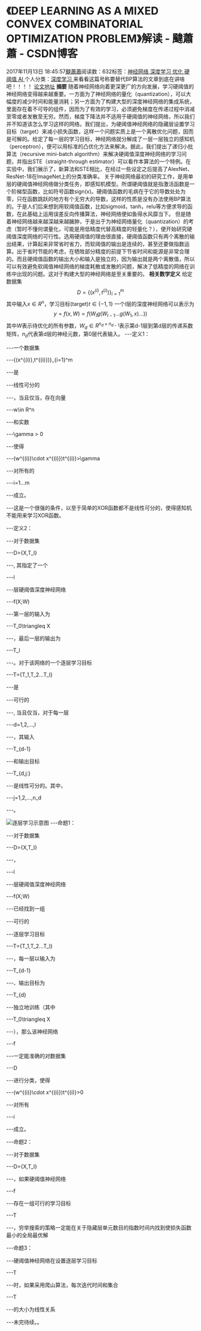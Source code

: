 
# 《DEEP LEARNING AS A MIXED CONVEX COMBINATORIAL OPTIMIZATION PROBLEM》解读 - 颹蕭蕭 - CSDN博客


2017年11月13日 18:45:57[颹蕭蕭](https://me.csdn.net/itnerd)阅读数：632标签：[神经网络																](https://so.csdn.net/so/search/s.do?q=神经网络&t=blog)[深度学习																](https://so.csdn.net/so/search/s.do?q=深度学习&t=blog)[优化																](https://so.csdn.net/so/search/s.do?q=优化&t=blog)[硬阈值																](https://so.csdn.net/so/search/s.do?q=硬阈值&t=blog)[AI																](https://so.csdn.net/so/search/s.do?q=AI&t=blog)[
							](https://so.csdn.net/so/search/s.do?q=硬阈值&t=blog)[
																					](https://so.csdn.net/so/search/s.do?q=优化&t=blog)个人分类：[深度学习																](https://blog.csdn.net/itnerd/article/category/7285798)
[
																								](https://so.csdn.net/so/search/s.do?q=优化&t=blog)
[
				](https://so.csdn.net/so/search/s.do?q=深度学习&t=blog)
[
			](https://so.csdn.net/so/search/s.do?q=深度学习&t=blog)
[
		](https://so.csdn.net/so/search/s.do?q=神经网络&t=blog)
来看看这篇号称要替代BP算法的文章到底在讲啥吧！！！！
[论文地址](https://arxiv.org/abs/1710.11573)
**摘要**
随着神经网络向着更深更广的方向发展，学习硬阈值的神经网络变得越来越重要。一方面为了神经网络的量化（quantization），可以大幅度的减少时间和能量消耗；另一方面为了构建大型的深度神经网络的集成系统，里面存在着不可导的组件，因而为了有效的学习，必须避免梯度在传递过程中消减至零或者发散至无穷。然而，梯度下降法并不适用于硬阈值的神经网络，所以我们并不知道该怎么学习这样的网络。我们提出，为硬阈值神经网络的隐藏层设置学习目标（target）来减小损失函数，这样一个问题实质上是一个离散优化问题，因而是可解的。给定了每一层的学习目标，神经网络就分解成了一层一层独立的感知机（perceptron），便可以用标准的凸优化方法来解决。据此，我们提出了递归小批算法（recursive mini-batch algorithm）来解决硬阈值深度神经网络的学习问题，并指出STE（straight-through estimator）可以看作本算法的一个特例。在实验中，我们展示了，新算法和STE相比，在经过一些设定之后提高了AlexNet、ResNet-18在ImageNet上的分类准确率。
关于神经网络最初的研究工作，是用单层的硬阈值神经网络做分类任务，即感知机模型。所谓硬阈值就是指激活函数是一个阶梯型函数，比如符号函数sign(x)。硬阈值函数的毛病在于它的导数处处为零，只在函数跳跃的地方有个无穷大的导数，这样的性质是没有办法使用BP算法的。于是人们后来想到用软阈值函数，比如sigmoid，tanh，relu等方便求导的函数，在此基础上运用误差反向传播算法，神经网络便如鱼得水风靡当下。
但是随着神经网络越来越深越来越臃肿，于是出于为神经网络量化（quantization）的考虑（暂时不懂何谓量化，可能是用低精度代替高精度的轻量化？），便开始研究硬阈值深度网络的可行性。选用硬阈值的理由很直接，硬阈值函数只有两个离散的输出结果，计算起来非常省时省力，而软阈值的输出是连续的，甚至还要做指数运算。出于省时节能的考虑，在牺牲部分精度的前提下节省时间和能源是非常合理的。而且硬阈值函数的输出大小和输入是独立的，因为输出就是两个离散值，所以可以有效避免软阈值神经网络的梯度耗散或发散的问题，解决了低精度的网络在训练中出现的问题。这对于构建大型的神经网络是至关重要的。
**相关数学定义**
给定数据集
$$
D=\{(x^{(i)},t^{(i)})\}_{i=1}^m
$$
其中输入$x\in R^{n}$，学习目标(target)$t\in \{-1,1\}$
一个$l$层的深度神经网络可以表示为
$$
y=f(x,W)=f(W_{l}g(W_{l-1}...g(W_1,x)...))
$$
其中$W$表示待优化的所有参数，$W_d\in R^{n_d\times n_{d-1}}$表示第d-1层到第d层的传递系数矩阵，$n_d$代表第d层的神经元数，第0层代表输入。
---定义1：

---一个数据集

---\{(x^{(i)},t^{(i)})\}_{i=1}^m

---是

---线性可分的

---，当且仅当，存在向量

---w\in R^n

---和实数

---\gamma > 0

---使得

---(w^{(i)}\cdot x^{(i)})t^{(i)}>\gamma

---对所有的

---i=1...m

---成立。

---这是一个很强的条件，以至于简单的XOR函数都不是线性可分的，使得感知机不能用来学习XOR函数。

---定义2：

---对于数据集

---D=\{X,T_l\}

---, 其指定了一个

---l

---层硬阈值深度神经网络

---f(X;W)

---第一层的输入为

---T_0\triangleq X

---，最后一层的输出为

---T_l

---。对于该网络的一个逐层学习目标

---T=\{T_1,T_2...T_l\}

---是

---可行的

---,  当且仅当，对于每一层

---d=1,2,...,l

---，其输入

---T_{d-1}

---和输出目标

---T_{d,j:}

---是线性可分的。其中，

---j=1,2,...,n_d

---。

![逐层学习示意图](https://img-blog.csdn.net/20171113223810186?watermark/2/text/aHR0cDovL2Jsb2cuY3Nkbi5uZXQvaXRuZXJk/font/5a6L5L2T/fontsize/400/fill/I0JBQkFCMA==/dissolve/70/gravity/SouthEast)
---命题1：

---对于数据集

---D=\{X,T_l\}

---，

---l

---层硬阈值深度神经网络

---f(X;W)

---已经找到一组

---可行的

---逐层学习目标

---T=\{T_1,T_2...T_l\}

---，每一层以输入为

---T_{d-1}

---、输出目标为

---T_{d}

---独立地训练（其中

---T_0\triangleq X

---），那么该神经网络

---f

---一定能准确的对数据集

---D

---进行分类，使得

---(w^{(i)}\cdot x^{(i)})t^{(i)}>0

---对所有

---i

---成立。

---命题2：

---对于数据集

---D=\{X,T_l\}

---，如果硬阈值神经网络

---f

---存在一组可行的学习目标

---T

---，穷举搜索的策略一定能在关于隐藏层单元数目的指数时间内找到使损失函数最小的全局最优解

---命题3：

---硬阈值神经网络在设置逐层学习目标

---T

---时，如果采用爬山算法，每次迭代时间和集合

---T

---的大小为线性关系

---未完待续。。


